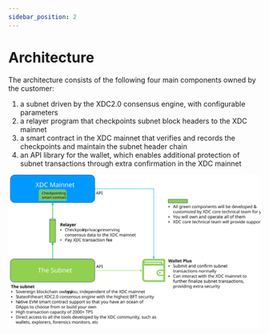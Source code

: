 ```yaml
---
sidebar_position: 2
---
```


# Architecture


The architecture consists of the following four main components owned by the customer:
1.	a subnet driven by the XDC2.0 consensus engine, with configurable parameters
2.	a relayer program that checkpoints subnet block headers to the XDC mainnet
3.	a smart contract in the XDC mainnet that verifies and records the checkpoints and maintain the subnet header chain 
4.	an API library for the wallet, which enables additional protection of subnet transactions through extra confirmation in the XDC mainnet 

![Docs Version Dropdown](./img/architecture.svg)